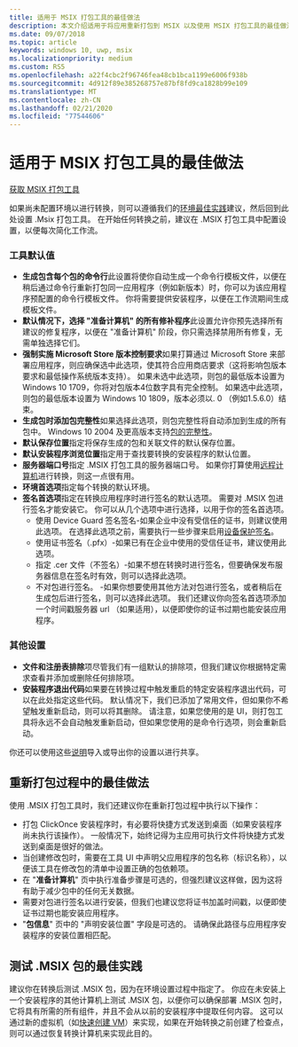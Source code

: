 ```yaml
---
title: 适用于 MSIX 打包工具的最佳做法
description: 本文介绍适用于将应用重新打包到 MSIX 以及使用 MSIX 打包工具的最佳做法。
ms.date: 09/07/2018
ms.topic: article
keywords: windows 10, uwp, msix
ms.localizationpriority: medium
ms.custom: RS5
ms.openlocfilehash: a22f4cbc2f96746fea48cb1bca1199e6006f938b
ms.sourcegitcommit: 4d912f89e385268757e87bf8fd9ca1828b99e109
ms.translationtype: MT
ms.contentlocale: zh-CN
ms.lasthandoff: 02/21/2020
ms.locfileid: "77544606"
---
```

# <a name="best-practices-for-the-msix-packaging-tool"></a>适用于 MSIX 打包工具的最佳做法

<div class="nextstepaction"><p><a class="x-hidden-focus" href="https://www.microsoft.com/en-us/p/msix-packaging-tool/9n5lw3jbcxkf" data-linktype="external">获取 MSIX 打包工具</a></p></div>

如果尚未配置环境以进行转换，则可以遵循我们的[环境最佳实践](prepare-your-environment.md)建议，然后回到此处设置 .Msix 打包工具。 在开始任何转换之前，建议在 .MSIX 打包工具中配置设置，以便每次简化工作流。

### <a name="tool-defaults"></a>工具默认值

- **生成包含每个包的命令行**此设置将使你自动生成一个命令行模板文件，以便在稍后通过命令行重新打包同一应用程序（例如新版本）时，你可以为该应用程序预配置的命令行模板文件。 你将需要提供安装程序，以便在工作流期间生成模板文件。
- **默认情况下，选择 "准备计算机" 的所有修补程序**此设置允许你预先选择所有建议的修复程序，以便在 "准备计算机" 阶段，你只需选择禁用所有修复，无需单独选择它们。
- **强制实施 Microsoft Store 版本控制要求**如果打算通过 Microsoft Store 来部署应用程序，则应确保选中此选项，使其符合应用商店要求（这将影响包版本要求和最低操作系统版本支持）。 如果未选中此选项，则包的最低版本设置为 Windows 10 1709，你将对包版本4位数字具有完全控制。 如果选中此选项，则包的最低版本设置为 Windows 10 1809，版本必须以. 0 （例如1.5.6.0）结束。
- **生成包时添加包完整性**如果选择此选项，则包完整性将自动添加到生成的所有包中。 Windows 10 2004 及更高版本支持[包的完整性](https://docs.microsoft.com/uwp/schemas/appxpackage/uapmanifestschema/element-uap10-packageintegrity)。
- **默认保存位置**指定将保存生成的包和关联文件的默认保存位置。
- **默认安装程序浏览位置**指定用于查找要转换的安装程序的默认位置。
- **服务器端口号**指定 .MSIX 打包工具的服务器端口号。 如果你打算使用[远程计算机](remote-conversion-setup.md)进行转换，则这一点很有用。 
- **环境首选项**指定每个转换的默认环境。
- **签名首选项**指定在转换应用程序时进行签名的默认选项。 需要对 .MSIX 包进行签名才能安装它。 你可以从几个选项中进行选择，以用于你的签名首选项。
    - 使用 Device Guard 签名签名-如果企业中没有受信任的证书，则建议使用此选项。 在选择此选项之前，需要执行一些步骤来启用[设备保护签名](../package/signing-package-device-guard-signing.md)。 
    - 使用证书签名（.pfx）-如果已有在企业中使用的受信任证书，建议使用此选项。
    - 指定 .cer 文件（不签名）-如果不想在转换时进行签名，但要确保发布服务器信息在签名时有效，则可以选择此选项。
    - 不对包进行签名。 -如果你想要使用其他方法对包进行签名，或者稍后在生成包后进行签名，则可以选择此选项。
    我们还建议你向签名首选项添加一个时间戳服务器 url （如果适用），以便即使你的证书过期也能安装应用程序。

### <a name="other-settings"></a>其他设置

- **文件和注册表排除**项尽管我们有一组默认的排除项，但我们建议你根据特定需求查看并添加或删除任何排除项。 
- **安装程序退出代码**如果要在转换过程中触发重启的特定安装程序退出代码，可以在此处指定这些代码。 默认情况下，我们已添加了常用文件，但如果你不希望触发重新启动，则可以将其删除。 请注意，如果您使用的是 UI，则打包工具将永远不会自动触发重新启动，但如果您使用的是命令行选项，则会重新启动。 
 
你还可以使用这些[说明](duplicate-tool-settings-across-devices.md)导入或导出你的设置以进行共享。 

## <a name="best-practices-during-repackaging"></a>重新打包过程中的最佳做法

使用 .MSIX 打包工具时，我们还建议你在重新打包过程中执行以下操作：

- 打包 ClickOnce 安装程序时，有必要将快捷方式发送到桌面（如果安装程序尚未执行该操作）。 一般情况下，始终记得为主应用可执行文件将快捷方式发送到桌面是很好的做法。
- 当创建修改包时，需要在工具 UI 中声明父应用程序的包名称（标识名称），以便该工具在修改包的清单中设置正确的包依赖项。
- 在 "**准备计算机**" 页中执行准备步骤是可选的，但强烈建议这样做，因为这将有助于减少包中的任何无关数据。
- 需要对包进行签名以进行安装，但我们也建议您将证书加盖时间戳，以便即使证书过期也能安装应用程序。
- "**包信息**" 页中的 "声明安装位置" 字段是可选的。 请确保此路径与应用程序安装程序的安装位置相匹配。

## <a name="best-practices-for-testing-your-msix-package"></a>测试 .MSIX 包的最佳实践

建议你在转换后测试 .MSIX 包，因为在环境设置过程中指定了。 你应在未安装上一个安装程序的其他计算机上测试 .MSIX 包，以便你可以确保部署 .MSIX 包时，它将具有所需的所有组件，并且不会从以前的安装程序中提取任何内容。 这可以通过新的虚拟机（如[快速创建 VM](Quick-Create-VM.md)）来实现，如果在开始转换之前创建了检查点，则可以通过恢复转换计算机来实现此目的。
